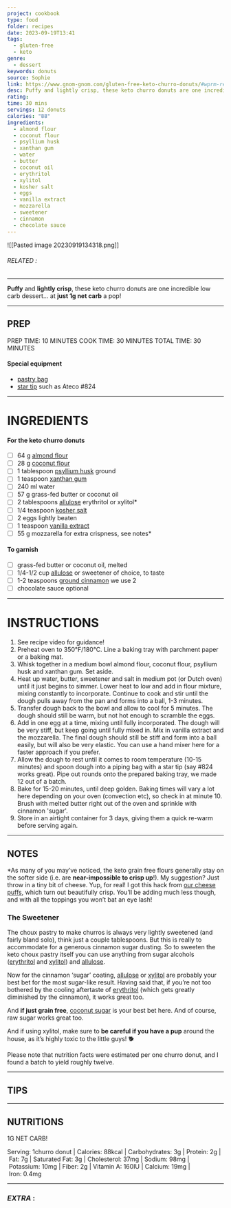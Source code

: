 ```yaml
---
project: cookbook
type: food
folder: recipes
date: 2023-09-19T13:41
tags:
  - gluten-free
  - keto
genre:
  - dessert
keywords: donuts
source: Sophie
link: https://www.gnom-gnom.com/gluten-free-keto-churro-donuts/#wprm-recipe-video-container-6911
desc: Puffy and lightly crisp, these keto churro donuts are one incredible low carb dessert... at just 1g net carb a pop!
rating: 
time: 30 mins
servings: 12 donuts
calories: "88"
ingredients:
  - almond flour
  - coconut flour
  - psyllium husk
  - xanthan gum
  - water
  - butter
  - coconut oil
  - erythritol
  - xylitol
  - kosher salt
  - eggs
  - vanilla extract
  - mozzarella
  - sweetener
  - cinnamon
  - chocolate sauce
---
```


![[Pasted image 20230919134318.png]]
###### *RELATED* : 
---
**Puffy** and **lightly crisp**, these keto churro donuts are one incredible low carb dessert… at **just 1g net carb** a pop!

---
## PREP

PREP TIME: 10 MINUTES COOK TIME: 30 MINUTES TOTAL TIME: 30 MINUTES

#### Special equipment

- [pastry bag](http://amzn.to/2nRpfXs)
- [star tip](http://amzn.to/2GSRlKw) such as Ateco #824

---
# INGREDIENTS

#### For the keto churro donuts

- [ ] 64 g [almond flour](https://amzn.to/2q1v6KO)
- [ ] 28 g [coconut flour](http://amzn.to/2f49c8j)
- [ ] 1 tablespoon [psyllium husk](https://amzn.to/2EfuAOd) ground
- [ ] 1 teaspoon [xanthan gum](https://amzn.to/2uKe4GF)
- [ ] 240 ml water
- [ ] 57 g grass-fed butter or coconut oil
- [ ] 2 tablespoons [allulose](https://amzn.to/3vVjERQ) erythritol or xylitol*
- [ ] 1/4 teaspoon [kosher salt](https://amzn.to/2uM2LxM)
- [ ] 2 eggs lightly beaten
- [ ] 1 teaspoon [vanilla extract](http://amzn.to/2gVTsV4)
- [ ] 55 g mozzarella for extra crispness, see notes*

#### To garnish

- [ ] grass-fed butter or coconut oil, melted
- [ ] 1/4-1/2 cup [allulose](https://amzn.to/3vVjERQ) or sweetener of choice, to taste
- [ ] 1-2 teaspoons [ground cinnamon](http://amzn.to/2vZ3viU) we use 2
- [ ] chocolate sauce optional

---
# INSTRUCTIONS

1. See recipe video for guidance!
2. Preheat oven to 350°F/180°C. Line a baking tray with parchment paper or a baking mat. 
3. Whisk together in a medium bowl almond flour, coconut flour, psyllium husk and xanthan gum. Set aside. 
4. Heat up water, butter, sweetener and salt in medium pot (or Dutch oven) until it just begins to simmer. Lower heat to low and add in flour mixture, mixing constantly to incorporate. Continue to cook and stir until the dough pulls away from the pan and forms into a ball, 1-3 minutes. 
5. Transfer dough back to the bowl and allow to cool for 5 minutes. The dough should still be warm, but not hot enough to scramble the eggs. 
6. Add in one egg at a time, mixing until fully incorporated. The dough will be very stiff, but keep going until fully mixed in. Mix in vanilla extract and the mozzarella. The final dough should still be stiff and form into a ball easily, but will also be very elastic. You can use a hand mixer here for a faster approach if you prefer.
7. Allow the dough to rest until it comes to room temperature (10-15 minutes) and spoon dough into a piping bag with a star tip (say #824 works great). Pipe out rounds onto the prepared baking tray, we made 12 out of a batch.
8. Bake for 15-20 minutes, until deep golden. Baking times will vary a lot here depending on your oven (convection etc), so check in at minute 10. Brush with melted butter right out of the oven and sprinkle with cinnamon 'sugar'. 
9. Store in an airtight container for 3 days, giving them a quick re-warm before serving again.

---
## NOTES

*As many of you may’ve noticed, the keto grain free flours generally stay on the softer side (i.e. are **near-impossible to crisp up**!). My suggestion? Just throw in a tiny bit of cheese. Yup, for real! I got this hack from [our cheese puffs](https://www.gnom-gnom.com/gluten-free-keto-cheese-puffs-gougeres/), which turn out beautifully crisp. You’ll be adding much less though, and with all the toppings you won’t bat an eye lash!

### The Sweetener

The choux pastry to make churros is always very lightly sweetened (and fairly bland solo), think just a couple tablespoons. But this is really to accommodate for a generous cinnamon sugar dusting. So to sweeten the keto choux pastry itself you can use anything from sugar alcohols ([erythritol](https://amzn.to/2D7WwX6) and [xylitol](https://amzn.to/2gL4Obn)) and [allulose](https://amzn.to/2RGXh1q).

Now for the cinnamon ‘sugar’ coating, [allulose](https://amzn.to/2RGXh1q) or [xylitol](https://amzn.to/2gL4Obn) are probably your best bet for the most sugar-like result. Having said that, if you’re not too bothered by the cooling aftertaste of [erythritol](https://amzn.to/2D7WwX6) (which gets greatly diminished by the cinnamon), it works great too.

And **if just grain free**, [coconut sugar](https://amzn.to/2CSzhh8) is your best bet here. And of course, raw sugar works great too.

And if using xylitol, make sure to **be careful if you have a pup** around the house, as it’s highly toxic to the little guys! 🐕

Please note that nutrition facts were estimated per one churro donut, and I found a batch to yield roughly twelve.

---
## TIPS



---
## NUTRITIONS

1G NET CARB!

Serving: 1churro donut | Calories: 88kcal | Carbohydrates: 3g | Protein: 2g | Fat: 7g | Saturated Fat: 3g | Cholesterol: 37mg | Sodium: 98mg | Potassium: 10mg | Fiber: 2g | Vitamin A: 160IU | Calcium: 19mg | Iron: 0.4mg

---
### *EXTRA* :



